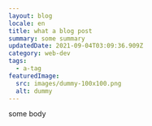 ```yaml
---
layout: blog
locale: en
title: what a blog post
summary: some summary
updatedDate: 2021-09-04T03:09:36.909Z
category: web-dev
tags:
  - a-tag
featuredImage:
  src: images/dummy-100x100.png
  alt: dummy
---
```

some body